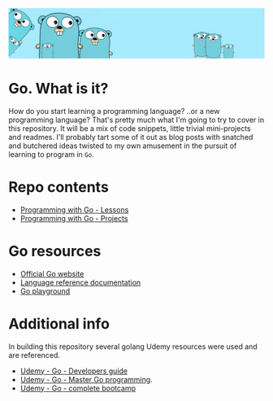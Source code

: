 ![](https://github.com/irisida/golang/blob/master/assets/freegopher.png)

# Go. What is it?

How do you start learning a programming language? ..or a new programming language? That's pretty much what I'm going to try to cover in this repository. It will be a mix of code snippets, little trivial mini-projects and readmes. I'll probably tart some of it out as blog posts with snatched and butchered ideas twisted to my own amusement in the pursuit of learning to program in `Go`.

# Repo contents

- [Programming with Go - Lessons](https://github.com/irisida/golang/tree/master/lessons)
- [Programming with Go - Projects](https://github.com/irisida/golang/tree/master/projects/)

# Go resources

- [Official Go website](https://golang.org/)
- [Language reference documentation](https://golang.org/doc/)
- [Go playground](https://play.golang.org/)

# Additional info

In building this repository several golang Udemy resources were used and are referenced.

- [Udemy - Go - Developers guide](https://www.udemy.com/course/go-the-complete-developers-guide)
- [Udemy - Go - Master Go programming](https://www.udemy.com/course/master-go-programming-complete-golang-bootcamp).
- [Udemy - Go - complete bootcamp](https://www.udemy.com/course/learn-go-the-complete-bootcamp-course-golang)
